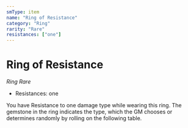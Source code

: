```yaml
---
smType: item
name: "Ring of Resistance"
category: "Ring"
rarity: "Rare"
resistances: ["one"]
---
```


# Ring of Resistance
*Ring Rare*

- Resistances: one

You have Resistance to one damage type while wearing this ring. The gemstone in the ring indicates the type, which the GM chooses or determines randomly by rolling on the following table.
